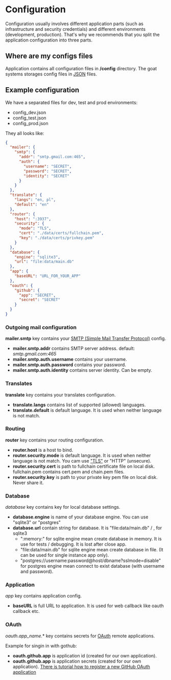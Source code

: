 
# Configuration
Configuration usually involves different application parts (such as infrastructure and security credentials) and different environments (development, production). That's why we recommends that you split the application configuration into three parts.

## Where are my configs files
Application contains all configuration files in **/config** directory.
The goat systems storages config files in [JSON](http://www.json.org/) files.

## Example configuration
We have a separated files for dev, test and prod environments:
* config_dev.json
* config_test.json
* config_prod.json

They all looks like:
```json
{
  "mailer": {
    "smtp": {
      "addr": "smtp.gmail.com:465",
      "auth": {
        "username": "SECRET",
        "password": "SECRET",
        "identity": "SECRET"
      }
    }
  },
  "translate": {
    "langs": "en, pl",
    "default": "en"
  },
  "router": {
    "host": ":3937",
    "security": {
      "mode": "TLS",
      "cert": "./data/certs/fullchain.pem",
      "key": "./data/certs/privkey.pem"
    }
  },
  "database": {
    "engine": "sqlite3",
    "url": "file:data/main.db"
  },
  "app": {
    "baseURL": "URL_FOR_YOUR_APP"
  },
  "oauth": {
    "github": {
      "app": "SECRET",
      "secret": "SECRET"
    }
  }
}
```

### Outgoing mail configuration
**mailer.smtp** key contains your [SMTP (Simple Mail Transfer Protocol)](https://en.wikipedia.org/wiki/Simple_Mail_Transfer_Protocol) config.
* **mailer.smtp.addr** contains SMTP server address. default: *smtp.gmail.com:465*
* **mailer.smtp.auth.username** contains your username.
* **mailer.smtp.auth.password** contains your password.
* **mailer.smtp.auth.identity** contains server identity. Can be empty.

### Translates
**translate** key contains your translates configuration.
* **translate.langs** contains list of supported (allowed) languages.
* **translate.default** is default language. It is used when neither language is not match.

### Routing
**router** key contains your routing configuration.
* **router.host** is a host to bind.
* **router.security.mode** is default language. It is used when neither language is not match. You cam use ["TLS"](https://en.wikipedia.org/wiki/Transport_Layer_Security) or "HTTP" (unsecure).
* **router.security.cert** is path to fullchain certificate file on local disk. fullchain.pem contains cert.pem and chain.pem files.
* **router.security.key** is path to your private key pem file on local disk. Never share it.

### Database
*database* key contains key for local database settings.

* **database.engine** is name of your database engine. You can use "sqlite3" or "postgres"
* **database.url** contain string for database. It is "file:data/main.db" / , for sqlite3
  * ":memory:" for sqlite  engine mean create database in memory. It is use for tests / debugging. It is lost after close app.
  * "file:data/main.db" for sqlite engine mean create database in file. (It can be used for single instance app only).
  * "postgres://username:password@host/dbname?sslmode=disable" for postgres engine mean connect to exist database (with username and password).

### Application
*app* key contains application config.
* **baseURL** is full URL to application. It is used for web callback like oauth callback etc.

### OAuth
*oauth.app_name.** key contains secrets for [OAuth](https://oauth.net/2/) remote applications.

Example for singin in with gothub:
* **oauth.github.app** is application id (created for our own application).
* **oauth.github.app** is application secrets (created for our own application).
[There is tutorial how to register a new GitHub OAuth application](https://developer.github.com/apps/building-oauth-apps/creating-an-oauth-app/)
